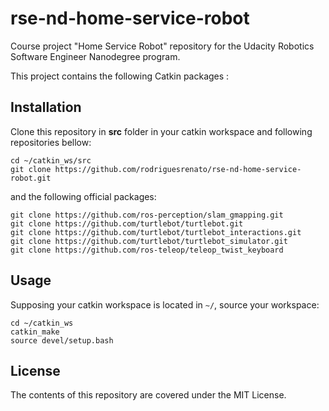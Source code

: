 # rse-nd-home-service-robot
Course project "Home Service Robot" repository for the Udacity Robotics Software Engineer Nanodegree program.

This project contains the following Catkin packages :

   
## Installation
Clone this repository in **src** folder in your catkin workspace and following repositories bellow:
```
cd ~/catkin_ws/src
git clone https://github.com/rodriguesrenato/rse-nd-home-service-robot.git
```
and the following official packages:
```
git clone https://github.com/ros-perception/slam_gmapping.git
git clone https://github.com/turtlebot/turtlebot.git
git clone https://github.com/turtlebot/turtlebot_interactions.git
git clone https://github.com/turtlebot/turtlebot_simulator.git
git clone https://github.com/ros-teleop/teleop_twist_keyboard
```

## Usage
Supposing your catkin workspace is located in `~/`, source your workspace:
```
cd ~/catkin_ws
catkin_make
source devel/setup.bash
```


## License
The contents of this repository are covered under the MIT License.
